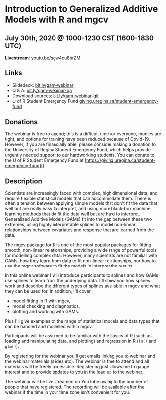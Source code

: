 # Introduction to Generalized Additive Models with R and mgcv

## July 30th, 2020 @ 1000-1230 CST (1600-1830 UTC)

**Livestream**: [youtu.be/sgw4cu8hrZM](https://youtu.be/sgw4cu8hrZM)

## Links

* Slidedeck: [bit.ly/gam-webinar](https://bit.ly/gam-webinar)
* Q & A: [bit.ly/gam-webinar-qa](https://bit.ly/gam-webinar-qa)
* Download sources: [bit.ly/gam-webinar-git](https://bit.ly/gam-webinar-git)
* U of R Student Emergency Fund [giving.uregina.ca/student-emergency-fund](https://giving.uregina.ca/student-emergency-fund)

## Donations

The webinar is free to attend; this is a difficult time for everyone, monies are tight, and options for training have been reduced because of Covid-19. However, if you are financially able, please consider making a donation to the University of Regina Student Emergency Fund, which helps provide urgently needed support to our hardworking students. You can donate to the U of R Student Emergency Fund at [https://giving.uregina.ca/student-emergency-fund]().

## Description

Scientists are increasingly faced with complex, high dimensional data, and require flexible statistical models that can accommodate them. There is often a tension between applying simple models that don't fit the data that well but are really easy to interpret, and using more black-box machine learning methods that do fit the data well but are hard to interpret. Generalized Additive Models (GAMs) fit into the gap between these two extremes, using highly interpretable splines to model non-linear relationships between covariates and response that are learned from the data.

The mgcv package for R is one of the most popular packages for fitting smooth, non-linear relationships, providing a wide range of powerful tools for modelling complex data. However, many scientists are not familiar with GAMs, how they learn from data to fit non-linear relationships, nor how to use the mgcv software to fit the models in interpret the results.

In this online webinar I will introduce participants to splines and how GAMs use splines to learn from the underlying data. I'll show you how splines work and describe the different types of splines available in mgcv and what they can be used for. In addition, I'll cover

* model fitting in R with mgcv,
* model checking and diagnostics,
* plotting and working with GAMs.

Plus I'll give examples of the range of statistical models and data types that can be handled and modelled within mgcv.

Participants will be assumed to be familiar with the basics of R (such as loading and manipulating data, and plotting) and regression in R (`lm()` and `glm()`).

By registering for the webinar you'll get emails linking you to webinar and the webinar materials (slides etc). The webinar is free to attend and all materials will be freely accessible. Registering just allows me to gauge interest and to provide updates to you in the lead up to the webinar.

The webinar will be live streamed on YouTube owing to the number of people that have registered. The recording will be available after the webinar if the time in your time zone isn't convenient for you.

